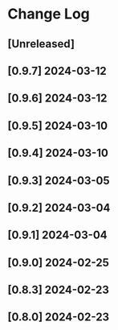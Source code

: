 <!-- markdownlint-disable MD013 MD024 -->

# Change Log

## [Unreleased]
## [0.9.7] 2024-03-12
## [0.9.6] 2024-03-12
## [0.9.5] 2024-03-10
## [0.9.4] 2024-03-10
## [0.9.3] 2024-03-05
## [0.9.2] 2024-03-04
## [0.9.1] 2024-03-04
## [0.9.0] 2024-02-25
## [0.8.3] 2024-02-23
## [0.8.0] 2024-02-23
